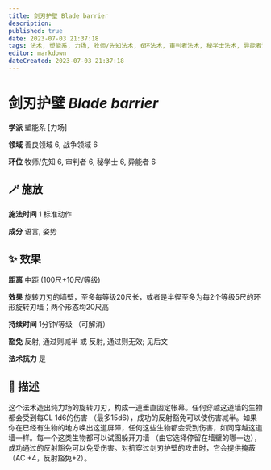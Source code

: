 ```yaml
---
title: 剑刃护壁 Blade barrier
description: 
published: true
date: 2023-07-03 21:37:18
tags: 法术, 塑能系, 力场, 牧师/先知法术, 6环法术, 审判者法术, 秘学士法术, 异能者法术, 善良领域, 战争领域
editor: markdown
dateCreated: 2023-07-03 21:37:18
---
```


# **剑刃护壁** *Blade barrier*

**学派** 塑能系 \[力场\] 

**领域** 善良领域 6, 战争领域 6

**环位** 牧师/先知 6, 审判者 6, 秘学士 6, 异能者 6

## 🪄 施放

**施法时间** 1 标准动作

**成分** 语言, 姿势

## ✨ 效果  

**距离** 中距 (100尺+10尺/等级) 

**效果** 旋转刀刃的墙壁，至多每等级20尺长，或者是半径至多为每2个等级5尺的环形旋转刃墙；两个形态均20尺高 

**持续时间** 1分钟/等级 （可解消） 

**豁免** 反射, 通过则减半 或 反射, 通过则无效; 见后文

**法术抗力** 是

## 📖 描述

这个法术造出纯力场的旋转刀刃，构成一道垂直固定帐幕。任何穿越这道墙的生物都会受到每CL 1d6的伤害 （最多15d6），成功的反射豁免可以使伤害减半。如果你在已经有生物的地方唤出这道屏障，任何这些生物都会受到伤害，如同穿越这道墙一样。每一个这类生物都可以试图躲开刀墙 （由它选择停留在墙壁的哪一边），成功通过的反射豁免可以免受伤害。对抗穿过剑刃护壁的攻击时，它会提供掩蔽 （AC +4，反射豁免+2）。
    